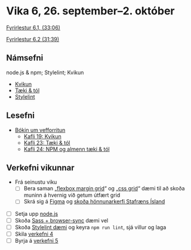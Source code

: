 # Vika 6, 26. september–2. október

[Fyrirlestur 6.1, (33:06)](https://youtu.be/nQ9r0CKZy_c)

[Fyrirlestur 6.2 (31:39)](https://youtu.be/L-AyFdOZ2Uc)

## Námsefni

node.js & npm; Stylelint; Kvikun

* [Kvikun](../namsefni/20.kvikun/)
* [Tæki & tól](../namsefni/21.taeki-tol/)
* [Stylelint](../namsefni/22.stylelint/)

## Lesefni

* [Bókin um vefforritun](https://bok.vefforritun.is/)
  * [Kafli 19: Kvikun](https://bok.vefforritun.is/19.kvikun.html)
  * [Kafli 23: Tæki & tól](https://bok.vefforritun.is/23.taeki-tol.html)
  * [Kafli 24: NPM og almenn tæki & tól](https://bok.vefforritun.is/24.npm-taeki-tol.html)

## Verkefni vikunnar

* Frá seinustu viku
  * [ ] Bera saman „[flexbox margin grid](../namsefni/17.responsive/daemi/09.flex-rwd.html)“ og „[css grid](../namsefni/19.grid/daemi/04.grid-rwd.html)“ dæmi til að skoða muninn á hvernig við getum útfært grid
  * [ ] Skrá sig á [Figma](https://www.figma.com/) og [skoða hönnunarkerfi Stafræns Ísland](https://www.figma.com/@islandis)
* [ ] Setja upp [node.js](http://nodejs.org/download)
* [ ] Skoða [Sass + browser-sync](../namsefni/22.sass-stylelint/daemi/03.sass-browser-sync/) dæmi vel
* [ ] Skoða [Stylelint dæmi](../namsefni/22.sass-stylelint/daemi/04.stylelint/) og keyra `npm run lint`, sjá villur og laga
* [ ] Skila [verkefni 4](https://github.com/vefforritun/vef1-2022-v4)
* [ ] Byrja á [verkefni 5](https://github.com/vefforritun/vef1-2022-v5)
